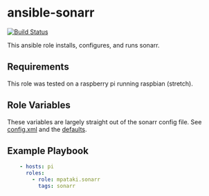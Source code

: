 # ansible-sonarr

[![Build Status](https://travis-ci.org/mpataki/ansible-sonarr.svg?branch=master)](https://travis-ci.org/mpataki/ansible-sonarr)

This ansible role installs, configures, and runs sonarr.

## Requirements

This role was tested on a raspberry pi running raspbian (stretch).

## Role Variables

These variables are largely straight out of the sonarr config file. See [config.xml](templates/config.xml) and the [defaults](defaults/main.yml).

## Example Playbook

```yml
    - hosts: pi
      roles:
        - role: mpataki.sonarr
          tags: sonarr
```
